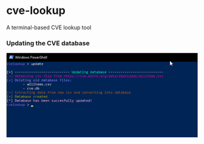 # cve-lookup
A terminal-based CVE lookup tool

### Updating the CVE database
![updating_database](images/cvelookup_update.png)
